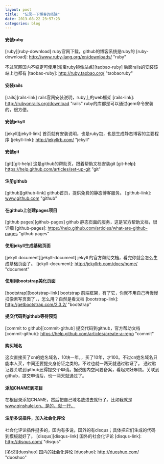 ```yaml
---
layout: post
title:  "记录一下博客的搭建"
date: 2013-08-22 23:57:23
categories: blog
---
```


#### **安装ruby**
[ruby][ruby-download] ruby官网下载，github的博客系统是ruby的
[ruby-download]: http://www.ruby-lang.org/en/downloads/ "ruby"

不过官网国内不稳定可使用[淘宝ruby镜像站点][taobao-ruby]
后面rails的安装该站上也都有
[taobao-ruby]: http://ruby.taobao.org/ "taobaoruby"

#### **安装rails**
[rails][rails-link] rails官网安装说明，ruby上的web框架
[rails-link]: http://rubyonrails.org/download "rails"
ruby的库都是可以通过gem命令安装的，很方便。

#### **安装jekyll**
[jekyll][jekyll-link] 首页就有安装说明，也是ruby包，也是生成静态博客的主要程序
[jekyll-link]: http://jekyllrb.com/ "jekyll"

#### **安装git**
[git][git-help] 这是github的帮助页，跟着帮助文档安装git
[git-help]: https://help.github.com/articles/set-up-git "git"

#### **注册github**
[github][github-link] github首页，提供免费的静态博客服务。
[github-link]: www.github.com "github"

#### **在github上创建pages项目**
[github pages][github-pages] github 静态页面的服务，这是官方帮助文档，很详细
[github-pages]: https://help.github.com/articles/what-are-github-pages "github pages"


#### **使用jekyll生成基础页面**
[jekyll document][jekyll-document] jekyll 的官方帮助文档，看完你就会怎么生成基础页面了。
[jekyll-document]: http://jekyllrb.com/docs/home/ "document"


#### **使用用bootstrap美化页面**
[bootstrap][bootstrap-link] bootstrap 前端框架，有了它，你就不用自己再慢慢扣像素写页面了，，怎么用？自然是看文档
[bootstrap-link]: http://getbootstrap.com/2.3.2/ "bootstrap"


#### **提交代码到github等待预览**
[commit to github][commit-github] 提交代码到github，官方帮助文档
[commit-github]: https://help.github.com/articles/create-a-repo "commit"

#### **购买域名**
这次直接买了cn的姓名域名，10块一年，，买了10年，才100。不过cn姓名域名只能本人买，中间还要提交身份证之类的。不过也就一两天就通过验证了。
通过验证要关联到github还得提交个申请。据说国内空间要备案，看起来好麻烦。关联到github，提交申请后，也一两天就通过了。

#### **添加CNAME到项目**
在根目录添加CNAME，然后把自己域名放进去就行了。比如我就是 www.qinshulei.cn。是的，就一行。

#### **注册多说插件，加入社会化评论**
社会化评论插件挺多的，国内有多说，国外的有disqus；具体把它们生成的代码到模板就好了。
[disqus][disqus-link]  国外的社会化评论
[disqus-link]: http://disqus.com/ "disqus"

[多说][duoshuo] 国内的社会化评论
[duoshuo]: http://duoshuo.com/ "duoshuo"



